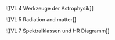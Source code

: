 

![[VL 4 Werkzeuge der Astrophysik]]



![[VL 5 Radiation and matter]]


![[VL 7 Spektralklassen und HR Diagramm]] 